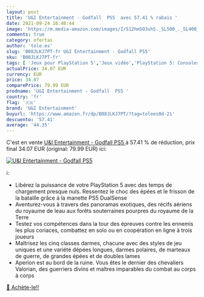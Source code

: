 ```yaml
---
layout: post
title: 'U&I Entertainment - Godfall  PS5  avec 57.41 % rabais '
date: 2021-09-24 16:40:44
image: 'https://m.media-amazon.com/images/I/512hmSO3uhS._SL500_._SL400_.jpg'
comments: true
category: ofertas
author: 'tole.es'
slug: 'B08JLKJ7PT-fr U&I Entertainment - Godfall PS5'
sku: 'B08JLKJ7PT-fr'
tags: [ 'Jeux pour PlayStation 5','Jeux vidéo','PlayStation 5: Consoles, jeux et accessoires','u&i entertainment', ]
actualPrice: 34.07 EUR
currency: EUR
price: 34.07
comparePrice: 79.99 EUR
prodname: 'U&I Entertainment - Godfall  PS5 '
country: 'fr'
flag: '🇫🇷'
brand: 'U&I Entertainment'
buyurl: 'https://www.amazon.fr/dp/B08JLKJ7PT/?tag=tolees0d-21'
descuento: '57.41'
average: '44.35'
---
```


C'est en vente [U&I Entertainment - Godfall  PS5 ](https://www.amazon.fr/dp/B08JLKJ7PT/?tag=tolees0d-21)  à  57.41 % de réduction, prix final  34.07 EUR (original: 79.99 EUR) ici:

[![U&I Entertainment - Godfall  PS5 ](https://m.media-amazon.com/images/I/512hmSO3uhS._SL500_._SL400_.jpg)](https://www.amazon.fr/dp/B08JLKJ7PT/?tag=tolees0d-21)

ℹ️:

- Libérez la puissance de votre PlayStation 5 avec des temps de chargement presque nuls. Ressentez le choc des épées et le frisson de la bataille grâce à la manette PS5 DualSense
- Aventurez-vous à travers des panoramas exotiques, des récifs aériens du royaume de leau aux forêts souterraines pourpres du royaume de la Terre
- Testez vos compétences dans la tour des épreuves contre les ennemis les plus coriaces, combattez en solo ou en coopération en ligne à trois joueurs
- Maîtrisez les cinq classes darmes, chacune avec des styles de jeu uniques et une variété dépées longues, darmes polaires, de marteaux de guerre, de grandes épées et de doubles lames
- Aperion est au bord de la ruine. Vous êtes le dernier des chevaliers Valorian, des guerriers divins et maîtres imparables du combat au corps à corps

[🛒 Achète-le!!](https://www.amazon.fr/dp/B08JLKJ7PT/?tag=tolees0d-21)
